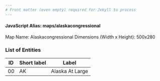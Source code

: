 ```yaml
---
# Front matter (even empty) required for Jekyll to process
---
```


#### JavaScript Alias: maps/alaskacongressional

Map Name: Alaskacongressional
Dimensions (Width x Height): 500x280

### List of Entities

| ID  | Short label | Label           |
| --- | ----------- | --------------- |
| 00  | AK          | Alaska At Large |
